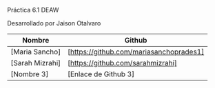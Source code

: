 Práctica 6.1 DEAW

Desarrollado por Jaison Otalvaro

| Nombre | Github |
|---|---|
| [Maria Sancho] | [https://github.com/mariasanchoprades1] |
| [Sarah Mizrahi] | [https://github.com/sarahmizrahi] |
| [Nombre 3] | [Enlace de Github 3] |

